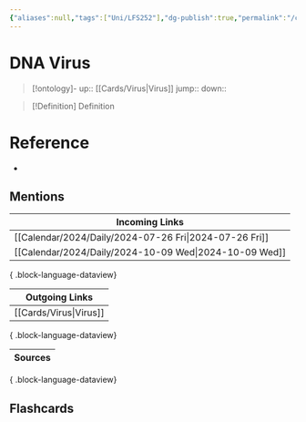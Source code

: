 ```yaml
---
{"aliases":null,"tags":["Uni/LFS252"],"dg-publish":true,"permalink":"/cards/dna-virus/","dgPassFrontmatter":true}
---
```


# DNA Virus

> [!ontology]-
> up:: [[Cards/Virus\|Virus]]
> jump:: 
> down:: 

> [!Definition] Definition

# Reference

- 

## Mentions

| Incoming Links                                            |
| --------------------------------------------------------- |
| [[Calendar/2024/Daily/2024-07-26 Fri\|2024-07-26 Fri]] |
| [[Calendar/2024/Daily/2024-10-09 Wed\|2024-10-09 Wed]] |

{ .block-language-dataview}

| Outgoing Links            |
| ------------------------- |
| [[Cards/Virus\|Virus]] |

{ .block-language-dataview}

| Sources |
| ------- |

{ .block-language-dataview}

## Flashcards